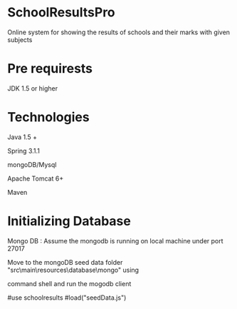 SchoolResultsPro
================
Online system for showing the results of schools and their marks with 
given  subjects


Pre requirests
==============
  JDK 1.5 or higher
  
 
Technologies
===========
Java 1.5 +

Spring 3.1.1

mongoDB/Mysql

Apache Tomcat 6+

Maven 


Initializing Database
=====================

Mongo DB : 
 Assume the mongodb is running on local machine under port 27017
 
 Move to the mongoDB seed data folder "src\main\resources\database\mongo" using 
 
 command shell and run the mogodb client
 
 #use schoolresults
 #load("seedData.js")
 



  
  

